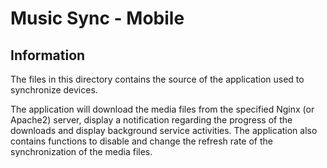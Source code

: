 # Music Sync - Mobile #

## Information

The files in this directory contains the source of the application used to synchronize devices.

The application will download the media files from the specified Nginx (or Apache2) server, display a notification regarding the progress of the downloads and display background service activities.
The application also contains functions to disable and change the refresh rate of the synchronization of the media files.
